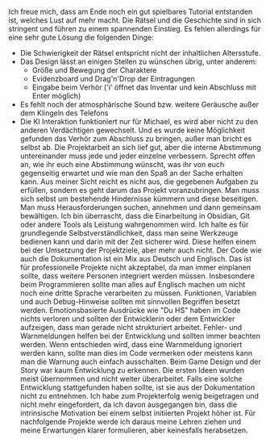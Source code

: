 Ich freue mich, dass am Ende noch ein gut spielbares Tutorial entstanden ist, welches Lust auf mehr macht. Die Rätsel und die Geschichte sind in sich stringent und führen zu einem spannenden Einstieg. Es fehlen allerdings für eine sehr gute Lösung die folgenden Dinge:
- Die Schwierigkeit der Rätsel entspricht nicht der inhaltlichen Altersstufe.
- Das Design lässt an einigen Stellen zu wünschen übrig, unter anderem:
	- Größe und Bewegung der Charaktere
	- Evidenzboard und Drag'n'Drop der Eintragungen
	- Eingabe beim Verhör ('i' öffnet das Inventar und kein Abschluss mit Enter möglich)
- Es fehlt noch der atmosphärische Sound bzw. weitere Geräusche außer dem Klingeln des Telefons
- Die KI Interaktion funktioniert nur für Michael, es wird aber nicht zu den anderen Verdächtigen gewechselt. Und es wurde keine Möglichkeit gefunden das Verhör zum Abschluss zu bringen, außer man bricht es selbst ab.
Die Projektarbeit an sich lief gut, aber die interne Abstimmung untereinander muss jede und jeder einzelne verbessern. Sprecht offen an, wie ihr euch eine Abstimmung wünscht, was ihr von euch gegenseitig erwartet und wie man den Spaß an der Sache erhalten kann. Aus meiner Sicht reicht es nicht aus, die gegebenen Aufgaben zu erfüllen, sondern es geht darum das Projekt voranzubringen. Man muss sich selbst um bestehende Hindernisse kümmern und diese beseitigen. Man muss Herausforderungen suchen, annehmen und dann gemeinsam bewältigen.
Ich bin überrascht, dass die Einarbeitung in Obsidian, Git oder andere Tools als Leistung wahrgenommen wird. Ich halte es für grundlegende Selbstverständlichkeit, dass man seine Werkzeuge bedienen kann und darin mit der Zeit sicherer wird. Diese helfen einem bei der Umsetzung der Projektziele, aber mehr auch nicht.
Der Code wie auch die Dokumentation ist ein Mix aus Deutsch und Englisch. Das ist für professionelle Projekte nicht akzeptabel, da man immer einplanen sollte, dass weitere Personen integriert werden müssen. Insbesondere beim Programmieren sollte man alles auf Englisch machen um nicht noch eine dritte Sprache verarbeiten zu müssen. Funktionen, Variablen und auch Debug-Hinweise sollten mit sinnvollen Begriffen besetzt werden. Emotionsbasierte Ausdrücke wie "Du HS" haben im Code nichts verloren und sollten der Entwicklerin oder dem Entwickler aufzeigen, dass man gerade nicht strukturiert arbeitet. Fehler- und Warnmeldungen helfen bei der Entwicklung und sollten immer beachten werden. Wenn entschieden wird, dass eine Warnmeldung ignoriert werden kann, sollte man dies im Code vermerken oder meistens kann man die Warnung auch einfach ausschalten.
Beim Game Design und der Story war kaum Entwicklung zu erkennen. Die ersten Ideen wurden meist übernommen und nicht weiter überarbeitet. Falls eine solche Entwicklung stattgefunden haben sollte, ist sie aus der Dokumentation nicht zu entnehmen.
Ich habe zum Projekterfolg wenig beigetragen und nicht mehr eingefordert, da ich davon ausgegangen bin, dass die intrinsische Motivation bei einem selbst initiierten Projekt höher ist. Für nachfolgende Projekte werde ich daraus meine Lehren ziehen und meine Erwartungen klarer formulieren, aber keinesfalls herabsetzen.